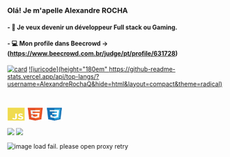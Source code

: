 ### Olá! Je m'apelle Alexandre ROCHA 
#### - 🔭 Je veux devenir un développeur Full stack ou Gaming.
#### - 💻 Mon profile dans Beecrowd -> (https://www.beecrowd.com.br/judge/pt/profile/631728)

[![card](https://github-readme-stats.vercel.app/api?username=AlexandreRochaQ&theme=radical)](https://github.com/anuraghazra/github-readme-stats)
[![iuricode](height="180em" https://github-readme-stats.vercel.app/api/top-langs/?username=AlexandreRochaQ&hide=html&layout=compact&theme=radical)](https://github.com/anuraghazra/github-readme-stats)
  
  ## 
  
  <div style="display: inline_block"><br>
   <img align="center" alt="Rafa-Js" height="30" width="40" src="https://raw.githubusercontent.com/devicons/devicon/master/icons/javascript/javascript-plain.svg">
  <img align="center" alt="Rafa-HTML" height="30" width="40" src="https://raw.githubusercontent.com/devicons/devicon/master/icons/html5/html5-original.svg">
  <img align="center" alt="Rafa-CSS" height="30" width="40" src="https://raw.githubusercontent.com/devicons/devicon/master/icons/css3/css3-original.svg">
   <br>
</div>
  
  <div> 
    <br>
  <a href="https://www.instagram.com/dre.cpp/" target="_blank"><img src="https://img.shields.io/badge/-Instagram-%23E4405F?style=for-the-badge&logo=instagram&logoColor=white" target="_blank"></a>
  <a href = "mailto:alexandre.rocha.pro@gmail.com"><img src="https://img.shields.io/badge/-Gmail-%23333?style=for-the-badge&logo=gmail&logoColor=white" target="_blank"></a> 
 <br>
 
</div>

![image load fail. please open proxy retry](https://github.com/fz6m/commit-snake/blob/snk/snk.svg)
